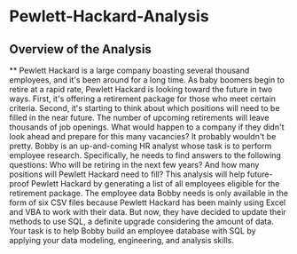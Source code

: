 # Pewlett-Hackard-Analysis

## Overview of the Analysis
** Pewlett Hackard is a large company boasting several thousand employees, and it's been around for a long time. As baby boomers begin to retire at a rapid rate, Pewlett Hackard is looking toward the future in two ways. First, it's offering a retirement package for those who meet certain criteria. Second, it's starting to think about which positions will need to be filled in the near future.
The number of upcoming retirements will leave thousands of job openings. What would happen to a company if they didn't look ahead and prepare for this many vacancies? It probably wouldn't be pretty.
Bobby is an up-and-coming HR analyst whose task is to perform employee research. Specifically, he needs to find answers to the following questions: Who will be retiring in the next few years? And how many positions will Pewlett Hackard need to fill? This analysis will help future-proof Pewlett Hackard by generating a list of all employees eligible for the retirement package. The employee data Bobby needs is only available in the form of six CSV files because Pewlett Hackard has been mainly using Excel and VBA to work with their data.
But now, they have decided to update their methods to use SQL, a definite upgrade considering the amount of data. Your task is to help Bobby build an employee database with SQL by applying your data modeling, engineering, and analysis skills.
